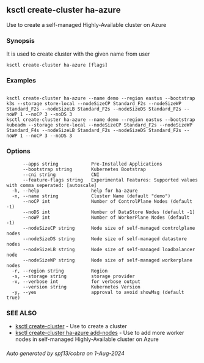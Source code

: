 ## ksctl create-cluster ha-azure

Use to create a self-managed Highly-Available cluster on Azure

### Synopsis

It is used to create cluster with the given name from user

```
ksctl create-cluster ha-azure [flags]
```

### Examples

```

ksctl create-cluster ha-azure --name demo --region eastus --bootstrap k3s --storage store-local --nodeSizeCP Standard_F2s --nodeSizeWP Standard_F2s --nodeSizeLB Standard_F2s --nodeSizeDS Standard_F2s --noWP 1 --noCP 3 --noDS 3
ksctl create-cluster ha-azure --name demo --region eastus --bootstrap kubeadm --storage store-local --nodeSizeCP Standard_F2s --nodeSizeWP Standard_F4s --nodeSizeLB Standard_F2s --nodeSizeDS Standard_F2s --noWP 1 --noCP 3 --noDS 3

```

### Options

```
      --apps string            Pre-Installed Applications
      --bootstrap string       Kubernetes Bootstrap
      --cni string             CNI
      --feature-flags string   Experimental Features: Supported values with comma seperated: [autoscale]
  -h, --help                   help for ha-azure
  -n, --name string            Cluster Name (default "demo")
      --noCP int               Number of ControlPlane Nodes (default -1)
      --noDS int               Number of DataStore Nodes (default -1)
      --noWP int               Number of WorkerPlane Nodes (default -1)
      --nodeSizeCP string      Node size of self-managed controlplane nodes
      --nodeSizeDS string      Node size of self-managed datastore nodes
      --nodeSizeLB string      Node size of self-managed loadbalancer node
      --nodeSizeWP string      Node size of self-managed workerplane nodes
  -r, --region string          Region
  -s, --storage string         storage provider
  -v, --verbose int            for verbose output
      --version string         Kubernetes Version
  -y, --yes                    approval to avoid showMsg (default true)
```

### SEE ALSO

* [ksctl create-cluster](ksctl_create-cluster.md)	 - Use to create a cluster
* [ksctl create-cluster ha-azure add-nodes](ksctl_create-cluster_ha-azure_add-nodes.md)	 - Use to add more worker nodes in self-managed Highly-Available cluster on Azure

###### Auto generated by spf13/cobra on 1-Aug-2024
